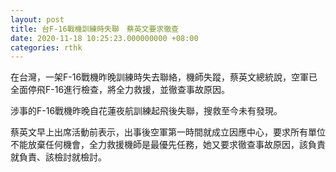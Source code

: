 ```yaml
---
layout: post
title: 台F-16戰機訓練時失聯　蔡英文要求徹查
date: 2020-11-18 10:25:23.000000000 +08:00
categories: rthk
---
```


在台灣，一架F-16戰機昨晚訓練時失去聯絡，機師失蹤，蔡英文總統說，空軍已全面停飛F-16進行檢查，將全力救援，並徹查事故原因。

涉事的F-16戰機昨晚自花蓮夜航訓練起飛後失聯，搜救至今未有發現。

蔡英文早上出席活動前表示，出事後空軍第一時間就成立因應中心，要求所有單位不能放棄任何機會，全力救援機師是最優先任務，她又要求徹查事故原因，該負責就負責、該檢討就檢討。
